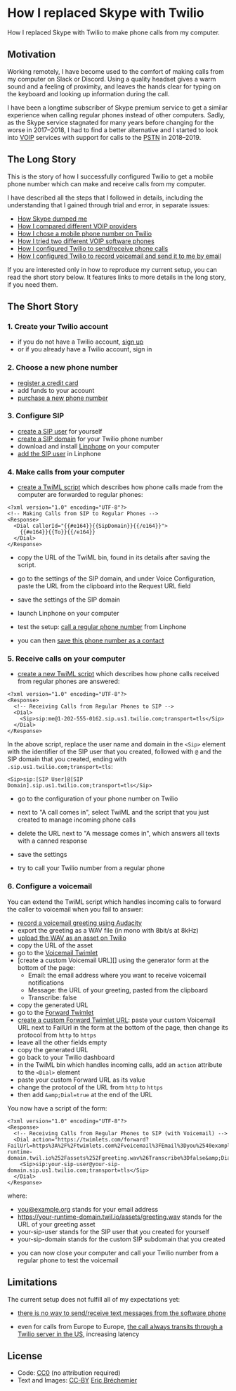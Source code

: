 # How I replaced Skype with Twilio

How I replaced Skype with Twilio to make phone calls from my computer.

## Motivation

Working remotely, I have become used to the comfort of making calls
from my computer on Slack or Discord. Using a quality headset gives
a warm sound and a feeling of proximity, and leaves the hands clear
for typing on the keyboard and looking up information during the call.

I have been a longtime subscriber of Skype premium service to get a
similar experience when calling regular phones instead of other computers.
Sadly, as the Skype service stagnated for many years before changing for
the worse in 2017–2018, I had to find a better alternative
and I started to look into [VOIP][] services with support
for calls to the [PSTN][] in 2018–2019.

[VOIP]: https://en.wikipedia.org/wiki/Voice_over_IP
[PSTN]: https://en.wikipedia.org/wiki/Public_switched_telephone_network

## The Long Story

This is the story of how I successfully configured Twilio to get a
mobile phone number which can make and receive calls from my computer.

I have described all the steps that I followed in details,
including the understanding that I gained through trial and error,
in separate issues:

* [How Skype dumped me][#1]
* [How I compared different VOIP providers][#2]
* [How I chose a mobile phone number on Twilio][#3]
* [How I tried two different VOIP software phones][#4]
* [How I configured Twilio to send/receive phone calls][#5]
* [How I configured Twilio to record voicemail and send it to me by email][#6]  

[#1]: https://github.com/eric-brechemier/how-i-replaced-skype-with-twilio/issues/1
[#2]: https://github.com/eric-brechemier/how-i-replaced-skype-with-twilio/issues/2
[#3]: https://github.com/eric-brechemier/how-i-replaced-skype-with-twilio/issues/3
[#4]: https://github.com/eric-brechemier/how-i-replaced-skype-with-twilio/issues/4
[#5]: https://github.com/eric-brechemier/how-i-replaced-skype-with-twilio/issues/5
[#6]: https://github.com/eric-brechemier/how-i-replaced-skype-with-twilio/issues/6

If you are interested only in how to reproduce my current setup,
you can read the short story below. It features links to more
details in the long story, if you need them.

## The Short Story

### 1. Create your Twilio account

* if you do not have a Twilio account, [sign up][]
* or if you already have a Twilio account, sign in

[sign up]: https://github.com/eric-brechemier/how-i-replaced-skype-with-twilio/issues/5#issuecomment-486732130

### 2. Choose a new phone number

* [register a credit card][]
* add funds to your account
* [purchase a new phone number][]

[register a credit card]: https://github.com/eric-brechemier/how-i-replaced-skype-with-twilio/issues/5#issuecomment-486774068
[purchase a new phone number]: https://github.com/eric-brechemier/how-i-replaced-skype-with-twilio/issues/5#issuecomment-486873065

### 3. Configure SIP

* [create a SIP user][] for yourself
* [create a SIP domain][] for your Twilio phone number
* download and install [Linphone][] on your computer
* [add the SIP user][] in Linphone

[create a SIP user]: https://github.com/eric-brechemier/how-i-replaced-skype-with-twilio/issues/5#issuecomment-488743581
[create a SIP domain]: https://github.com/eric-brechemier/how-i-replaced-skype-with-twilio/issues/5#issuecomment-488743605
[Linphone]: https://linphone.org/
[add the SIP user]: https://github.com/eric-brechemier/how-i-replaced-skype-with-twilio/issues/5#issuecomment-488824107

### 4. Make calls from your computer

* [create a TwiML script][] which describes how phone calls
  made from the computer are forwarded to regular phones:

[create a TwiML script]: https://github.com/eric-brechemier/how-i-replaced-skype-with-twilio/issues/5#issuecomment-489185155

```
<?xml version="1.0" encoding="UTF-8"?>
<!-- Making Calls from SIP to Regular Phones -->
<Response>
  <Dial callerId="{{#e164}}{{SipDomain}}{{/e164}}">
    {{#e164}}{{To}}{{/e164}}
  </Dial>
</Response>
```

* copy the URL of the TwiML bin,
  found in its details after saving the script.
* go to the settings of the SIP domain,
  and under Voice Configuration,
  paste the URL from the clipboard into the Request URL field
* save the settings of the SIP domain

* launch Linphone on your computer
* test the setup: [call a regular phone number][] from Linphone
* you can then [save this phone number as a contact][]

[call a regular phone number]: https://github.com/eric-brechemier/how-i-replaced-skype-with-twilio/issues/4#issuecomment-486283899
[save this phone number as a contact]: https://github.com/eric-brechemier/how-i-replaced-skype-with-twilio/issues/4#issuecomment-486344355

### 5. Receive calls on your computer

* [create a new TwiML script][] which describes how phone calls
  received from regular phones are answered:

[create a new TwiML script]: https://github.com/eric-brechemier/how-i-replaced-skype-with-twilio/issues/5#issuecomment-491344662

```
<?xml version="1.0" encoding="UTF-8"?>
<Response>
  <!-- Receiving Calls from Regular Phones to SIP -->
  <Dial>
    <Sip>sip:me@1-202-555-0162.sip.us1.twilio.com;transport=tls</Sip>
  </Dial>
</Response>
```

In the above script, replace the user name and domain in the `<Sip>`
element with the identifier of the SIP user that you created,
followed with `@` and the SIP domain that you created, ending
with `.sip.us1.twilio.com;transport=tls`:

```
<Sip>sip:[SIP User]@[SIP Domain].sip.us1.twilio.com;transport=tls</Sip>
```

* go to the configuration of your phone number on Twilio
* next to "A call comes in", select TwiML and the script
  that you just created to manage incoming phone calls
* delete the URL next to "A message comes in",
  which answers all texts with a canned response
* save the settings

* try to call your Twilio number from a regular phone

### 6. Configure a voicemail

You can extend the TwiML script which handles incoming calls
to forward the caller to voicemail when you fail to answer:

* [record a voicemail greeting using Audacity][]
* export the greeting as a WAV file (in mono with 8bit/s at 8kHz)
* [upload the WAV as an asset on Twilio][]
* copy the URL of the asset
* go to the [Voicemail Twimlet][]
* [create a custom Voicemail URL][] using the generator form
  at the bottom of the page:
  - Email: the email address where you want to receive voicemail notifications
  - Message: the URL of your greeting, pasted from the clipboard
  - Transcribe: false
* copy the generated URL
* go to the [Forward Twimlet][]
* [create a custom Forward Twimlet URL][]:
  paste your custom Voicemail URL next to FailUrl
  in the form at the bottom of the page,
  then change its protocol from `http` to `https`
* leave all the other fields empty
* copy the generated URL
* go back to your Twilio dashboard
* in the TwiML bin which handles incoming calls,
  add an `action` attribute to the `<Dial>` element
* paste your custom Forward URL as its value
* change the protocol of the URL from `http` to `https`
* then add `&amp;Dial=true` at the end of the URL

[record a voicemail greeting using Audacity]: https://github.com/eric-brechemier/how-i-replaced-skype-with-twilio/issues/6#issuecomment-491966311
[upload the WAV as an asset on Twilio]: https://github.com/eric-brechemier/how-i-replaced-skype-with-twilio/issues/6#issuecomment-492404925
[Voicemail Twimlet]: https://www.twilio.com/labs/twimlets/voicemail
[create a custom Voicemail Twimlet URL]: https://github.com/eric-brechemier/how-i-replaced-skype-with-twilio/issues/6#issuecomment-492413746
[Forward Twimlet]: https://www.twilio.com/labs/twimlets/forward
[create a custom Forward Twimlet URL]: https://github.com/eric-brechemier/how-i-replaced-skype-with-twilio/issues/6#issuecomment-492444770

You now have a script of the form:

```
<?xml version="1.0" encoding="UTF-8"?>
<Response>
  <!-- Receiving Calls from Regular Phones to SIP (with Voicemail) -->
  <Dial action="https://twimlets.com/forward?FailUrl=https%3A%2F%2Ftwimlets.com%2Fvoicemail%3FEmail%3Dyou%2540example.org%26Message%3Dhttps%253A%252F%252Fyour-runtime-domain.twil.io%252Fassets%252Fgreeting.wav%26Transcribe%3Dfalse&amp;Dial=true">
    <Sip>sip:your-sip-user@your-sip-domain.sip.us1.twilio.com;transport=tls</Sip>
  </Dial>
</Response>
```

where:
- you@example.org stands for your email address
- https://your-runtime-domain.twil.io/assets/greeting.wav
  stands for the URL of your greeting asset
- your-sip-user stands for the SIP user that you created for yourself
- your-sip-domain stands for the custom SIP subdomain that you created

* you can now close your computer and call your Twilio number
  from a regular phone to test the voicemail

## Limitations

The current setup does not fulfill all of my expectations yet:

* [there is no way to send/receive text messages from the software phone][#7]

* even for calls from Europe to Europe,
  [the call always transits through a Twilio server in the US][#9],
  increasing latency

[#7]: https://github.com/eric-brechemier/how-i-replaced-skype-with-twilio/issues/7
[#9]: https://github.com/eric-brechemier/how-i-replaced-skype-with-twilio/issues/9

## License

* Code: [CC0][] (no attribution required)
* Text and Images: [CC-BY][] [Eric Bréchemier][EB]

[CC0]: https://creativecommons.org/publicdomain/zero/1.0/
[CC-BY]: https://creativecommons.org/licenses/by/4.0/
[EB]: https://github.com/eric-brechemier/how-i-replaced-skype-with-twilio
